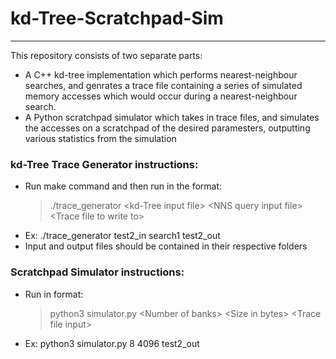 # kd-Tree-Scratchpad-Sim
---
This repository consists of two separate parts: 
- A C++ kd-tree implementation which performs nearest-neighbour searches, and genrates a trace file containing a series of simulated memory accesses which would occur during a nearest-neighbour search.
- A Python scratchpad simulator which takes in trace files, and simulates the accesses on a scratchpad of the desired paramesters, outputting various statistics from the simulation

### kd-Tree Trace Generator instructions:
- Run make command and then run in the format:
  >./trace_generator \<kd-Tree input file\>    \<NNS query input file\>    \<Trace file to write to\>  
- Ex: ./trace_generator test2_in search1 test2_out
- Input and output files should be contained in their respective folders

### Scratchpad Simulator instructions:
- Run in format:
  >python3 simulator.py \<Number of banks\>  \<Size in bytes\>  \<Trace file input\>  
- Ex: python3 simulator.py 8 4096 test2_out
